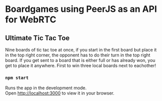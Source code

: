 # Boardgames using PeerJS as an API for WebRTC

## Ultimate Tic Tac Toe

Nine boards of tic tac toe at once, if you start in the first board but place it in the top right corner, the opponent has to do their turn in the top right board. If you get sent to a board that is either full or has already won, you get to place it anywhere. First to win three local boards next to eachother!

### `npm start`

Runs the app in the development mode.\
Open [http://localhost:3000](http://localhost:3000) to view it in your browser.
